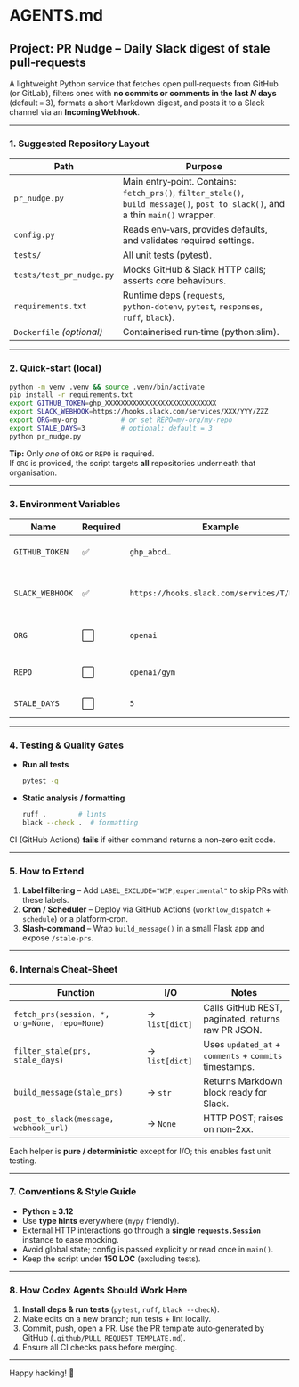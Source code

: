 # AGENTS.md

## Project: **PR Nudge** – Daily Slack digest of stale pull‑requests
A lightweight Python service that fetches open pull‑requests from GitHub (or GitLab), filters ones with **no commits or comments in the last _N_ days** (default = 3), formats a short Markdown digest, and posts it to a Slack channel via an **Incoming Webhook**.

---

### 1. Suggested Repository Layout

| Path | Purpose |
|------|---------|
| `pr_nudge.py` | Main entry‑point. Contains: `fetch_prs()`, `filter_stale()`, `build_message()`, `post_to_slack()`, and a thin `main()` wrapper. |
| `config.py` | Reads env‑vars, provides defaults, and validates required settings. |
| `tests/` | All unit tests (pytest). |
| `tests/test_pr_nudge.py` | Mocks GitHub & Slack HTTP calls; asserts core behaviours. |
| `requirements.txt` | Runtime deps (`requests`, `python‑dotenv`, `pytest`, `responses`, `ruff`, `black`). |
| `Dockerfile` *(optional)* | Containerised run‐time (python:slim). |

---

### 2. Quick‑start (local)

```bash
python -m venv .venv && source .venv/bin/activate
pip install -r requirements.txt
export GITHUB_TOKEN=ghp_XXXXXXXXXXXXXXXXXXXXXXXXXXXX
export SLACK_WEBHOOK=https://hooks.slack.com/services/XXX/YYY/ZZZ
export ORG=my‑org           # or set REPO=my‑org/my‑repo
export STALE_DAYS=3         # optional; default = 3
python pr_nudge.py
```

**Tip:** Only *one* of `ORG` or `REPO` is required.  
If `ORG` is provided, the script targets **all** repositories underneath that organisation.

---

### 3. Environment Variables

| Name | Required | Example | Notes |
|------|----------|---------|-------|
| `GITHUB_TOKEN` | ✅ | `ghp_abcd…` | Needs `repo:read` scope. |
| `SLACK_WEBHOOK` | ✅ | `https://hooks.slack.com/services/T/B/KEY` | Channel is configured on Slack side. |
| `ORG` | ⬜ | `openai` | Query every repo in an org. |
| `REPO` | ⬜ | `openai/gym` | Target a single repo. |
| `STALE_DAYS` | ⬜ | `5` | Integer ≥ 1. Default = 3. |

---

### 4. Testing & Quality Gates

* **Run all tests**

  ```bash
  pytest -q
  ```

* **Static analysis / formatting**

  ```bash
  ruff .        # lints
  black --check .  # formatting
  ```

CI (GitHub Actions) **fails** if either command returns a non‑zero exit code.

---

### 5. How to Extend

1. **Label filtering** – Add `LABEL_EXCLUDE="WIP,experimental"` to skip PRs with these labels.  
2. **Cron / Scheduler** – Deploy via GitHub Actions (`workflow_dispatch` + `schedule`) or a platform‑cron.  
3. **Slash‑command** – Wrap `build_message()` in a small Flask app and expose `/stale‑prs`.  

---

### 6. Internals Cheat‑Sheet

| Function | I/O | Notes |
|----------|-----|-------|
| `fetch_prs(session, *, org=None, repo=None)` | → `list[dict]` | Calls GitHub REST, paginated, returns raw PR JSON. |
| `filter_stale(prs, stale_days)` | → `list[dict]` | Uses `updated_at` + `comments` + `commits` timestamps. |
| `build_message(stale_prs)` | → `str` | Returns Markdown block ready for Slack. |
| `post_to_slack(message, webhook_url)` | → `None` | HTTP POST; raises on non‑2xx. |

Each helper is **pure / deterministic** except for I/O; this enables fast unit testing.

---

### 7. Conventions & Style Guide

* **Python ≥ 3.12**
* Use **type hints** everywhere (`mypy` friendly).
* External HTTP interactions go through a **single `requests.Session`** instance to ease mocking.
* Avoid global state; config is passed explicitly or read once in `main()`.
* Keep the script under **150 LOC** (excluding tests).

---

### 8. How Codex Agents Should Work Here

1. **Install deps & run tests** (`pytest`, `ruff`, `black --check`).
2. Make edits on a new branch; run tests + lint locally.
3. Commit, push, open a PR. Use the PR template auto‑generated by GitHub (`.github/PULL_REQUEST_TEMPLATE.md`).
4. Ensure all CI checks pass before merging.

---

Happy hacking! 🎉
